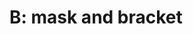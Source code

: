 # B: mask and bracket


</aside>
</script></section>
<section data-markdown><script type="text/template">
Example: Learn and Predict

```haskell
tryToLearn :: Session -> ByteString -> IO (Vector Float)
tryToLearn ses bs = do
    ex <- readExample ses bs
    _ <- learn ses ex
    _ <- predict ses ex
    res <- getMulticlassProbsPrediction ex
    finishExample ses ex
    return res
```

<aside class="notes">
So here's the basic workflow i was trying to use in the Repl. Just exposing this type of function and hiding readExample and finishExample from the user will care of a lot of problems.

What if  `learn`, `predict` etc throw an exception? I'll still be leaking space b/c i'll have failed to call finishExample. 
</aside>
</script></section>
<section data-markdown><script type="text/template">

```haskell
tryToLearn' :: Session -> ByteString -> IO (Vector Float)
tryToLearn' ses bs = do
    ex <- readExample ses bs
    let learnPredict = learn ses ex *> 
                       predict ses ex *> 
                       getMulticlassProbsPrediction ex
    eres <- try $ learnPredict
    finishExample ses ex
    case eres of
        Left ( e :: VWError ) -> throwIO e
        Right res -> return res

try :: IO a -> IO (Either IOException a)
throwIO :: IOException -> IO a
```
<aside class="notes">
Let's add some basic exception handling with try and throwIO from the Control.Exception module.

I'm also going to add some type annotations so ghc knows what kind of  need to add some type annotations here or ghc will complain. WERK
</aside>
</script></section>
<section data-markdown><script type="text/template">
Factor out the use case:

```haskell
withEx :: Session -> ByteString -> (Example -> IO a) -> IO a
withEx ses bs action = do
    ex <- readExample ses bs
    eres <- try (action ex)
    finishExample ses ex
    case eres of
        Left ( e :: VWError ) -> throwIO e
        Right res -> return res
```
</script></section>
<section data-markdown><script type="text/template">

```haskell
tryToLearn'' :: Session -> ByteString -> IO (Vector Float)
tryToLearn'' ses bs = withEx ses bs (learnPredict ses)

learnPredict :: Session -> Example -> IO (Vector Float)
learnPredict ses e = learn ses e *>
                     predict ses e *> 
                     getMulticlassProbsPrediction e
```
<aside class="notes">
Now we can write tryToLearn using the higher order function withEx and tha action learnPredict

General principle: Avoid using functions which only allocate or only clean up whenever possible.

So is that enough to take care of exceptions?

</aside>
</script></section>
<section data-markdown><script type="text/template">

That's enough... to handle synchronous exceptions.

Synchronous exceptions are exceptions which are generated directly
from the `IO` actions you are calling.

</script></section>
<section data-markdown><script type="text/template">
Asynchronous Exceptions (Courtesy of M. Snoyman)

* are exceptions thrown from another thread
* occur just like synchronous exceptions
* are caught with the same handlers (e.g. `try`)
* can happen at unexpected times!

</script></section>
<section data-markdown><script type="text/template">
The need for masking

```haskell
withEx :: Session -> ByteString -> (Example -> IO a) -> IO a
withEx ses bs action = do
    checkAsync -- 1
    ex <- readExample ses bs
    checkAsync -- 2
    eres <- try (action ex)
    checkAsync -- 3
    finishExample ses ex
    checkAsync -- 4
    case eres of
        Left ( e :: VWError ) -> throwIO e
        Right res -> return res
```

1 or 4: fine, 2 or 3: not fine
<aside class="notes">
Let's revisit our `withEx`, with explicit async-exception checking calls
</aside>
</script></section>
<section data-markdown><script type="text/template">
The `mask_` function

```haskell
mask_ :: IO a -> IO a

withEx ses bs action = mask_ $ do ...
```

* Fixes the resource leak.
* Necessary b/c this library is going to be used in a multithreaded application.
* Recall we also used this in `newSession`.

<aside class="notes">
So are we good ... now?
</aside>
</script></section>
<section data-markdown><script type="text/template">

* But now other threads can't kill `action`!
* This is bad if `action` is an expensive computation.
* It's good practice to restore the previous masking state inside function arguments.

</script></section>
<section data-markdown><script type="text/template">
The `mask` function

Like `mask_`, but with a function to temporarily restore 

```haskell
mask :: ((forall a. IO a -> IO a) -> IO b) -> IO b
mask io = ...

mask_ :: IO a -> IO a
mask_ io = mask $ \_ -> io
```
<aside class="notes">
mask has a pretty interesting type signature, so let's look at a typical use case.
</aside>
</script></section>
<section data-markdown><script type="text/template">
Restoring unmasked state

```haskell
withEx :: Session -> ByteString -> (Example -> IO a) -> IO a
withEx ses bs action = mask $ \restore -> do
    ex <- readExample ses bs
    eres <- try (restore (action ex))
    finishExample ses ex
    case eres of
        Left ( e :: VWError ) -> throwIO e
        Right res -> return res

mask :: ((forall a. IO a -> IO a) -> IO b) -> IO b
```
<aside class="notes">
What is the type of restore here? forall a. IO a -> IO a

What does that existensial quantifier mean? (only can do IO () type stuff) Why is it there?  

Safe to `restore` unmasked state here, because it's wrapped in a `try`

</aside>
</script></section>
<section data-markdown><script type="text/template">
Two classes of handlers

```haskell
-- for recovery (rethrows immediately on async)
try :: Exception e => IO a -> IO (Either e a)
catch :: Exception e => IO a -> (e -> IO a) -> IO a

-- for cleanup (always rethrows after running cleanup)
onException :: IO a -> IO b -> IO a
bracket :: IO a -> (a -> IO b) -> (a -> IO c) -> IO c
```
<aside class="notes">
If you want to do some cleanup in the event that an exception is raised, use finally, bracket or onException.
To recover after an exception and do something else, the best choice is to use one of the try family.
... unless you are recovering from an asynchronous exception, in which case use catch or catchJust.
The difference between using try and catch for recovery is that in catch the handler is inside an implicit mask 
</aside>
</script></section>
<section data-markdown><script type="text/template">
The bracket pattern
```haskell
-- Control.Exception
bracket :: IO a -> (a -> IO b) -> (a -> IO c) -> IO c
bracket before after action =
    mask $ \restore -> do
        a <- before
        r <- restore (action a) `onException` after a
        _ <- after a
        return r
```
<aside class="notes">
B/c we're more interested in cleanup than in doing any sort of recovery, we can go ahead and use the bracket pattern. 

onException only performs the final action if there was an exception raised by the computation.

</aside>
</script></section>
<section data-markdown><script type="text/template">
Applying the bracket pattern

```haskell
import Control.Exception (bracket)

withExample :: Session 
            -> ByteString 
            -> (Example -> IO a)
            -> IO a
withExample ses bs = 
    bracket (readExample ses line) (finishExample ses)
```
</script></section>
<section data-markdown><script type="text/template">
Applying the Bracket Pattern

```haskell
withUnsafeVW ::
       ByteString
    -> LabelType
    -> PredictType
    -> (Session -> IO r)
    -> IO r
withUnsafeVW opts ltype ptype action =
    bracket (newUnsafeVW opts ltype ptype) deleteSession action
```
<aside class="notes">
Finally, we can go one step further and apply bracketing to VW contexts as well.
</aside>
</script></section>
</section>

